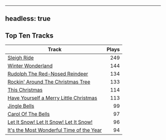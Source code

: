 
---
headless: true
---

## Top Ten Tracks

| Track | Plays |
| --- |  ---: |
|[Sleigh Ride](/songs/sleigh-ride)| 249|
|[Winter Wonderland](/songs/winter-wonderland)| 144|
|[Rudolph The Red-Nosed Reindeer](/songs/rudolph-the-red-nosed-reindeer)| 134|
|[Rockin' Around The Christmas Tree](/songs/rockin-around-the-christmas-tree)| 133|
|[This Christmas](/songs/this-christmas)| 114|
|[Have Yourself a Merry Little Christmas](/songs/have-yourself-a-merry-little-christmas)| 113|
|[Jingle Bells](/songs/jingle-bells)| 99|
|[Carol Of The Bells](/songs/carol-of-the-bells)| 97|
|[Let It Snow! Let It Snow! Let It Snow!](/songs/let-it-snow-let-it-snow-let-it-snow)| 96|
|[It's the Most Wonderful Time of the Year](/songs/its-the-most-wonderful-time-of-the-year)| 94|
